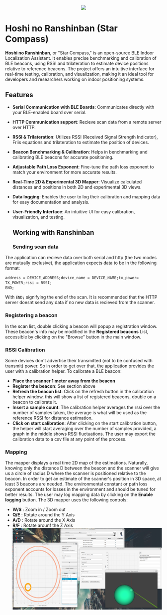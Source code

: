 
<p align="center">
  <img src="https://github.com/user-attachments/assets/93c66ebf-15c6-436d-baed-4c632f3f9556" />
</p>

# Hoshi no Ranshinban (Star Compass)

**Hoshi no Ranshinban**, or "Star Compass," is an open-source BLE Indoor Localization Assistant. It enables precise benchmarking and calibration of BLE beacons, using RSSI and trilateration to estimate device positions relative to reference beacons. The project offers an intuitive interface for real-time testing, calibration, and visualization, making it an ideal tool for developers and researchers working on indoor positioning systems.

## Features

- **Serial Communication with BLE Boards**: Communicates directly with your BLE-enabled board over serial.
- **HTTP Communication support**: Recieve scan data from a remote server over HTTP.
- **RSSI & Trilateration**: Utilizes RSSI (Received Signal Strength Indicator), Friis equations and trilateration to estimate the position of devices.
- **Beacon Benchmarking & Calibration**: Helps in benchmarking and calibrating BLE beacons for accurate positioning.
- **Adjustable Path Loss Exponent**: Fine-tune the path loss exponent to match your environment for more accurate results.
- **Real-Time 2D & Experimental 3D Mapper**: Visualize calculated distances and positions in both 2D and experimental 3D views.
- **Data logging**: Enables the user to log their calibration and mapping data for easy documentation and analysis.
- **User-Friendly Interface**: An intuitive UI for easy calibration, visualization, and testing.

  ## Working with Ranshinban

  ### Sending scan data

The application can recieve data over both serial and http (the two modes are mutually exclusive), the application expects data to be in the following format:
```
address = DEVICE_ADDRESS;device_name = DEVICE_NAME;tx_power= TX_POWER;rssi = RSSI;
END;
```
With ```END;``` signifying the end of the scan. It is recommended that the HTTP server doesnt send any data if no new data is recieved from the scanner.

### Registering a beacon
In the scan list, double clicking a beacon will popup a registration window. These beacon's info may be modified in the **Registered beacons** List, accessible by clicking on the "Browse" button in the main window.
### RSSI Calibration

Some devices don't advertise their transmitted (not to be confused with transmit) power. So in order to get over that, the application provides the user with a calibration helper.
To calibrate a BLE beacon:
- **Place the scanner 1 meter away from the beacon**
- **Register the beacon**: See section above
- **Refresh the beacon list**: Click on the refresh button in the calibration helper window, this will show a list of registered beacons, double on a beacon to calibrate it.
- **Insert a sample count**: The calibration helper averages the rssi over the number of samples taken, the average is what will be used as the reference RSSI for distance estimation.
- **Click on start calibration**: After clicking on the start calibration button, the helper will start averaging over the number of samples provided, a graph in the middle shows RSSI fluctuations. The user may export the calibration data to a csv file at any point of the process.

### Mapping

The mapper displays a real time 2D map of the estimations. Naturally, knowing only the distance D between the beacon and the scanner will give us a circle of radius D where the scanner is positioned relative to the beacon. In order to get an estimate of the scanner's position in 3D space, at least 3 beacons are needed. The environmental constant or path loss exponent accounts for losses in the environment and should be tuned for better results.
The user may log mapping data by clicking on the **Enable logging** button.
The 3D mapper uses the following controls:
- **W/S** : Zoom in / Zoom out
- **Q/E** : Rotate around the Y Axis
- **A/D** : Rotate around the X Axis
- **R/F** : Rotate arounf the Z Axis
![img.png](img.png)
